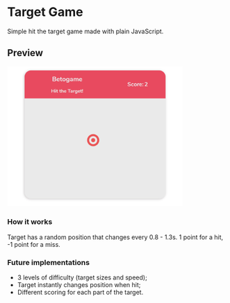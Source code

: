 # Target Game

Simple hit the target game made with plain JavaScript.

## Preview

<img src="target-game-screenshot.png" width="80%">

### How it works

Target has a random position that changes every 0.8 - 1.3s. 1 point for a hit, -1 point for a miss.

### Future implementations

- 3 levels of difficulty (target sizes and speed);
- Target instantly changes position when hit;
- Different scoring for each part of the target.
